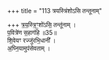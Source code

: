 +++
title = "113 त्रयस्त्रिंशोऽसि तन्तूनाम्"

+++
त्र॒य॒स्त्रि॒ꣳ॒शो॑ऽसि॒ तन्तू॑नाम् ।  
प॒वित्रे॑ण स॒हाग॑हि ॥35॥  
शि॒वेयꣳ रज्जु॑रभि॒धानी᳚ ।  
अ॒घ्नि॒यामुप॑सेवताम् ।